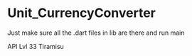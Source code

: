 # Unit_CurrencyConverter

Just make sure all the .dart files in lib are there and run main

API Lvl 33 Tiramisu
